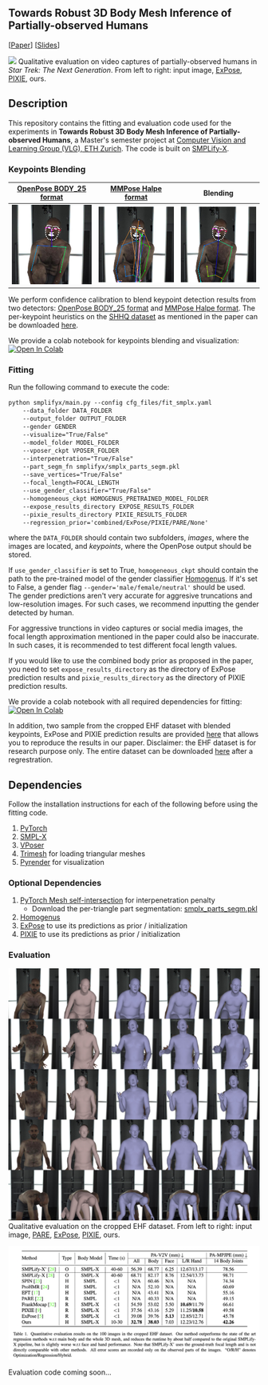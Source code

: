 ## Towards Robust 3D Body Mesh Inference of Partially-observed Humans

[[Paper](https://drive.google.com/file/d/1LG8N73rY9w-GD86RvLNflcT33Y197mlN/view?usp=sharing)]
[[Slides](https://drive.google.com/file/d/19S5DjymdJS-5VcZ5PIo2FsS-Z1QqukUm/view?usp=sharing)]

![](images/qualitative_evaluation_video_captures.jpg)
Qualitative evaluation on video captures of partially-observed humans in *Star Trek: The Next Generation*. From left to right: input image, 
[ExPose](https://expose.is.tue.mpg.de), [PIXIE](https://pixie.is.tue.mpg.de), ours.

## Description

This repository contains the fitting and evaluation code used for the experiments in <strong>Towards Robust 3D Body Mesh Inference of Partially-observed Humans</strong>, a Master's semester project at [Computer Vision and Learning Group (VLG), ETH Zurich](https://vlg.inf.ethz.ch/). The code is built on [SMPLify-X](https://github.com/vchoutas/smplify-x).

### Keypoints Blending
[OpenPose BODY_25 format](https://cmu-perceptual-computing-lab.github.io/openpose/web/html/doc/md_doc_02_output.html#pose-output-format-body_25)|[MMPose Halpe format](https://mmpose.readthedocs.io/en/latest/topics/wholebody.html#topdown-heatmap-hrnet-dark-on-halpe)                      |Blending
:----------------------------:|:----------------------------:|:----------------------------:
![](/images/18_openpose.png)  |![](/images/18_mmpose.png)    |![](/images/18_blended.png)

We perform confidence calibration to blend keypoint detection results from two detectors: [OpenPose BODY_25 format](https://cmu-perceptual-computing-lab.github.io/openpose/web/html/doc/md_doc_02_output.html#pose-output-format-body_25) and [MMPose Halpe format](https://mmpose.readthedocs.io/en/latest/topics/wholebody.html#topdown-heatmap-hrnet-dark-on-halpe). The per-keypoint heuristics on the [SHHQ dataset](https://stylegan-human.github.io/) as mentioned in the paper can be downloaded [here](https://polybox.ethz.ch/index.php/s/UHTisMSR5RzMi0X).

We provide a colab notebook for keypoints blending and visualization: [![Open In Colab](https://colab.research.google.com/assets/colab-badge.svg)](https://colab.research.google.com/drive/1qJ-eeTDFdQLXR5vH98z_Gg4EgFGJfHCB)

### Fitting 
Run the following command to execute the code:
```Shell
python smplifyx/main.py --config cfg_files/fit_smplx.yaml 
    --data_folder DATA_FOLDER 
    --output_folder OUTPUT_FOLDER
    --gender GENDER
    --visualize="True/False"
    --model_folder MODEL_FOLDER
    --vposer_ckpt VPOSER_FOLDER
    --interpenetration="True/False"
    --part_segm_fn smplifyx/smplx_parts_segm.pkl
    --save_vertices="True/False"
    --focal_length=FOCAL_LENGTH
    --use_gender_classifier="True/False"
    --homogeneous_ckpt HOMOGENUS_PRETRAINED_MODEL_FOLDER
    --expose_results_directory EXPOSE_RESULTS_FOLDER
    --pixie_results_directory PIXIE_RESULTS_FOLDER
    --regression_prior='combined/ExPose/PIXIE/PARE/None'
```
where the `DATA_FOLDER` should contain two subfolders, *images*, where the images are located, and *keypoints*, where the OpenPose output should be stored. 

If `use_gender_classifier` is set to True, `homogeneous_ckpt` should contain the path to the pre-trained model of the gender classifier [Homogenus](https://github.com/nghorbani/homogenus). If it's set to False, a gender flag `--gender='male/female/neutral'` should be used. The gender predictions aren't very accurate for aggresive truncations and low-resolution images. For such cases, we recommend inputting the gender detected by human.

For aggressive trunctions in video captures or social media images, the focal length approximation mentioned in the paper could also be inaccurate. In such cases, it is recommended to test different focal length values.

If you would like to use the combined body prior as proposed in the paper, you need to set `expose_results_directory` as the directory of ExPose prediction results and `pixie_results_directory` as the directory of PIXIE prediction results.

We provide a colab notebook with all required dependencies for fitting: [![Open In Colab](https://colab.research.google.com/assets/colab-badge.svg)](https://colab.research.google.com/drive/1DboPEEQQTJcHooNiBQ-gNRIo7p0o8t_8#scrollTo=sCUaBPKN7KbX)

In addition, two sample from the cropped EHF dataset with blended keypoints, ExPose and PIXIE prediction results are provided [here](https://github.com/xiyichen/smplify-x-partial/tree/master/demo) that allows you to reproduce the results in our paper. Disclaimer: the EHF dataset is for research purpose only. The entire dataset can be downloaded [here](https://smpl-x.is.tue.mpg.de/download.php) after a regrestration.

## Dependencies

Follow the installation instructions for each of the following before using the
fitting code.

1. [PyTorch](https://pytorch.org/)
2. [SMPL-X](https://github.com/vchoutas/smplx)
3. [VPoser](https://github.com/nghorbani/HumanBodyPrior)
4. [Trimesh](https://trimsh.org/) for loading triangular meshes
5. [Pyrender](https://pyrender.readthedocs.io/) for visualization

### Optional Dependencies

1. [PyTorch Mesh self-intersection](https://github.com/vchoutas/torch-mesh-isect) for interpenetration penalty 
   * Download the per-triangle part segmentation: [smplx_parts_segm.pkl](https://owncloud.tuebingen.mpg.de/index.php/s/MWnr8Kso4K8T8at)
2. [Homogenus](https://github.com/nghorbani/homogenus)
3. [ExPose](https://github.com/vchoutas/expose) to use its predictions as prior / initialization
4. [PIXIE](https://github.com/YadiraF/PIXIE) to use its predictions as prior / initialization

### Evaluation
![](images/qualitative_evaluation.jpg)
Qualitative evaluation on the cropped EHF dataset. From left to right: input image, [PARE](https://pare.is.tue.mpg.de/), [ExPose](https://expose.is.tue.mpg.de), [PIXIE](https://pixie.is.tue.mpg.de), ours.

![](images/quantitative_evaluation.png)

Evaluation code coming soon...

